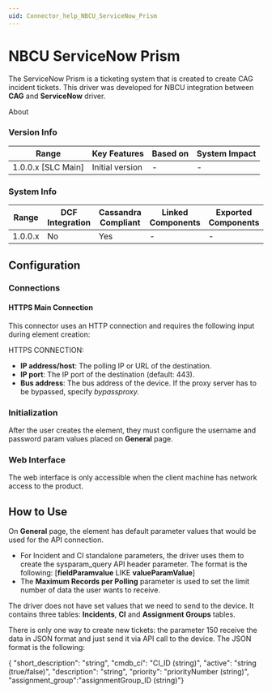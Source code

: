 ```yaml
---
uid: Connector_help_NBCU_ServiceNow_Prism
---
```


# NBCU ServiceNow Prism

The ServiceNow Prism is a ticketing system that is created to create CAG incident tickets. This driver was developed for NBCU integration between **CAG** and **ServiceNow** driver.

About

### Version Info

| **Range**            | **Key Features** | **Based on** | **System Impact** |
|----------------------|------------------|--------------|-------------------|
| 1.0.0.x \[SLC Main\] | Initial version  | \-           | \-                |

### System Info

| **Range** | **DCF Integration** | **Cassandra Compliant** | **Linked Components** | **Exported Components** |
|-----------|---------------------|-------------------------|-----------------------|-------------------------|
| 1.0.0.x   | No                  | Yes                     | \-                    | \-                      |

## Configuration

### Connections

#### HTTPS Main Connection

This connector uses an HTTP connection and requires the following input during element creation:

HTTPS CONNECTION:

- **IP address/host**: The polling IP or URL of the destination.
- **IP port**: The IP port of the destination (default: 443).
- **Bus address**: The bus address of the device. If the proxy server has to be bypassed, specify *bypassproxy.*

### Initialization

After the user creates the element, they must configure the username and password param values placed on **General** page.

### Web Interface

The web interface is only accessible when the client machine has network access to the product.

## How to Use

On **General** page, the element has default parameter values that would be used for the API connection.

- For Incident and CI standalone parameters, the driver uses them to create the sysparam_query API header parameter. The format is the following: \[**fieldParamvalue** LIKE **valueParamValue**\]
- The **Maximum Records per Polling** parameter is used to set the limit number of data the user wants to receive.

The driver does not have set values that we need to send to the device. It contains three tables: **Incidents**, **CI** and **Assignment Groups** tables.

There is only one way to create new tickets: the parameter 150 receive the data in JSON format and just send it via API call to the device. The JSON format is the following:

{ "short_description": "string", "cmdb_ci": "CI_ID (string)", "active": "string (true/false)", "description": "string", "priority": "priorityNumber (string)", "assignment_group":"assignmentGroup_ID (string)"}

